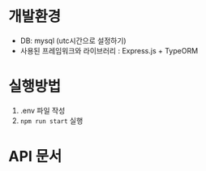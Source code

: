 # 개발환경 
 - DB: mysql (utc시간으로 설정하기)
 - 사용된 프레임워크와 라이브러리 : Express.js + TypeORM

# 실행방법
1. .env 파일 작성
2. ```npm run start``` 실행

# API 문서


